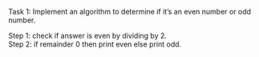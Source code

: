 Task 1: Implement an algorithm to determine if it’s an even number or odd number.

Step 1: check if answer is even by dividing by 2.\
Step 2: if remainder 0 then print even else print odd.
